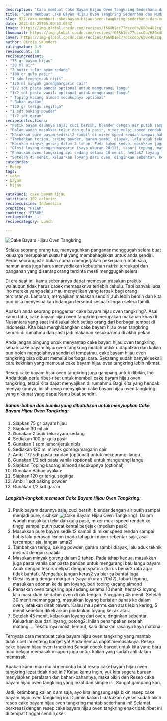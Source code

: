 ```yaml
---
description: "Cara membuat Cake Bayam Hijau Oven Tangkring Sederhana dan Mudah Dibuat"
title: "Cara membuat Cake Bayam Hijau Oven Tangkring Sederhana dan Mudah Dibuat"
slug: 927-cara-membuat-cake-bayam-hijau-oven-tangkring-sederhana-dan-mudah-dibuat
date: 2021-03-25T05:09:53.664Z
image: https://img-global.cpcdn.com/recipes/f668b1ec77dccc0b/680x482cq70/cake-bayam-hijau-oven-tangkring-foto-resep-utama.jpg
thumbnail: https://img-global.cpcdn.com/recipes/f668b1ec77dccc0b/680x482cq70/cake-bayam-hijau-oven-tangkring-foto-resep-utama.jpg
cover: https://img-global.cpcdn.com/recipes/f668b1ec77dccc0b/680x482cq70/cake-bayam-hijau-oven-tangkring-foto-resep-utama.jpg
author: Birdie Saunders
ratingvalue: 3.9
reviewcount: 10
recipeingredient:
- "75 gr bayam hijau"
- "30 ml air"
- "2 butir telur ayam sedang"
- "100 gr gula pasir"
- "1 sdm lemonjeruk nipis"
- "120 ml minyak gorengmargarin cair"
- "1/2 sdt pasta pandan optional untuk mengurangi langu"
- "1/2 sdt pasta vanila optional untuk mengurangi langu"
- " Toping kacang almond secukupnya optional"
- " Bahan ayakan"
- "120 gr terigu segitiga"
- "1 sdt baking powder"
- "1/2 sdt garam"
recipeinstructions:
- "Petik bayam daunnya saja, cuci bersih, blender dengan air putih sampai menjadi pure, sisihkan"
- "Dalam wadah masukkan telur dan gula pasir, mixer mulai speed rendah ke tinggi sampai putih pucat kental berjejak (medium peak)"
- "Masukkan pure bayam sedikit2 sambil di mixer speed rendah sampai habis lalu perasan lemon (pada tahap ini mixer sebentar saja, asal tercampur aja, jangan lama2)"
- "Tambahkan terigu, baking powder, garam sambil diayak, lalu aduk teknik melipat dengan spatula"
- "Masukan minyak goreng dalam 2 tahap. Pada tahap kedua, masukkan juga pasta vanila dan pasta pandan untuk mengurangi bau langu bayam. Aduk dengan teknik melipat dengan spatula (harus benar2 rata agar tidak bantat). Mengaduk jangan keras2 ya biar ga bantat juga"
- "Olesi loyang dengan margarin (saya ukuran 20x12), taburi tepung, masukkan adonan ke dalam loyang, beri toping kacang almond"
- "Panaskan oven tangkring api sedang selama 10 menit, hentak2 loyang lalu masukkan ke dalam oven di rak tengah. Panggang 45 menit. Setelah 30 menit memanggang, masukkan loyang berisi air panas ke dalam oven, letakkan dirak bawah. Kalau mau permukaan atas lebih kering, 5 menit sebelum dikeluarkan pindahkan loyang ke rak atas."
- "Setelah 45 menit, keluarkan loyang dari oven, dinginkan sebentar. Keluarkan kue dari loyang, potong2. Inilah penampakan setelah matang.... Teksturnya moist, lembut, kalo dimakan rasanya kaya matcha"
categories:
- Resep
tags:
- cake
- bayam
- hijau

katakunci: cake bayam hijau 
nutrition: 102 calories
recipecuisine: Indonesian
preptime: "PT16M"
cooktime: "PT58M"
recipeyield: "1"
recipecategory: Lunch

---
```



![Cake Bayam Hijau Oven Tangkring](https://img-global.cpcdn.com/recipes/f668b1ec77dccc0b/680x482cq70/cake-bayam-hijau-oven-tangkring-foto-resep-utama.jpg)

Selaku seorang orang tua, menyuguhkan panganan menggugah selera buat keluarga merupakan suatu hal yang membahagiakan untuk anda sendiri. Peran seorang istri bukan cuman mengerjakan pekerjaan rumah saja, namun anda juga harus menyediakan kebutuhan nutrisi tercukupi dan panganan yang disantap orang tercinta mesti menggugah selera.

Di era  saat ini, kamu sebenarnya dapat memesan masakan praktis walaupun tidak harus capek memasaknya terlebih dahulu. Tapi banyak juga lho mereka yang selalu mau menyajikan yang terbaik bagi orang tercintanya. Lantaran, menyajikan masakan sendiri jauh lebih bersih dan kita pun bisa menyesuaikan hidangan tersebut sesuai dengan selera famili. 



Apakah anda seorang penggemar cake bayam hijau oven tangkring?. Asal kamu tahu, cake bayam hijau oven tangkring merupakan makanan khas di Nusantara yang saat ini disukai oleh setiap orang dari berbagai tempat di Indonesia. Kita bisa menghidangkan cake bayam hijau oven tangkring sendiri di rumahmu dan pasti jadi makanan kesukaanmu di akhir pekan.

Anda jangan bingung untuk menyantap cake bayam hijau oven tangkring, sebab cake bayam hijau oven tangkring mudah untuk didapatkan dan kalian pun boleh mengolahnya sendiri di tempatmu. cake bayam hijau oven tangkring bisa dibuat memalui berbagai cara. Sekarang sudah banyak sekali cara kekinian yang membuat cake bayam hijau oven tangkring lebih nikmat.

Resep cake bayam hijau oven tangkring juga gampang untuk dibikin, lho. Anda tidak perlu ribet-ribet untuk membeli cake bayam hijau oven tangkring, tetapi Kita dapat menyajikan di rumahmu. Bagi Kita yang hendak menyajikannya, inilah resep menyajikan cake bayam hijau oven tangkring yang nikamat yang dapat Kamu buat sendiri.

<!--inarticleads1-->

##### Bahan-bahan dan bumbu yang dibutuhkan untuk menyiapkan Cake Bayam Hijau Oven Tangkring:

1. Siapkan 75 gr bayam hijau
1. Siapkan 30 ml air
1. Gunakan 2 butir telur ayam sedang
1. Sediakan 100 gr gula pasir
1. Gunakan 1 sdm lemon/jeruk nipis
1. Sediakan 120 ml minyak goreng/margarin cair
1. Ambil 1/2 sdt pasta pandan (optional) untuk mengurangi langu
1. Gunakan 1/2 sdt pasta vanila (optional) untuk mengurangi langu
1. Siapkan  Toping kacang almond secukupnya (optional)
1. Gunakan  Bahan ayakan:
1. Siapkan 120 gr terigu segitiga
1. Ambil 1 sdt baking powder
1. Gunakan 1/2 sdt garam




<!--inarticleads2-->

##### Langkah-langkah membuat Cake Bayam Hijau Oven Tangkring:

1. Petik bayam daunnya saja, cuci bersih, blender dengan air putih sampai menjadi pure, sisihkan
<img src="https://img-global.cpcdn.com/steps/f56e782d0311ca39/160x128cq70/cake-bayam-hijau-oven-tangkring-langkah-memasak-1-foto.jpg" alt="Cake Bayam Hijau Oven Tangkring">1. Dalam wadah masukkan telur dan gula pasir, mixer mulai speed rendah ke tinggi sampai putih pucat kental berjejak (medium peak)
1. Masukkan pure bayam sedikit2 sambil di mixer speed rendah sampai habis lalu perasan lemon (pada tahap ini mixer sebentar saja, asal tercampur aja, jangan lama2)
1. Tambahkan terigu, baking powder, garam sambil diayak, lalu aduk teknik melipat dengan spatula
1. Masukan minyak goreng dalam 2 tahap. Pada tahap kedua, masukkan juga pasta vanila dan pasta pandan untuk mengurangi bau langu bayam. Aduk dengan teknik melipat dengan spatula (harus benar2 rata agar tidak bantat). Mengaduk jangan keras2 ya biar ga bantat juga
1. Olesi loyang dengan margarin (saya ukuran 20x12), taburi tepung, masukkan adonan ke dalam loyang, beri toping kacang almond
1. Panaskan oven tangkring api sedang selama 10 menit, hentak2 loyang lalu masukkan ke dalam oven di rak tengah. Panggang 45 menit. Setelah 30 menit memanggang, masukkan loyang berisi air panas ke dalam oven, letakkan dirak bawah. Kalau mau permukaan atas lebih kering, 5 menit sebelum dikeluarkan pindahkan loyang ke rak atas.
1. Setelah 45 menit, keluarkan loyang dari oven, dinginkan sebentar. Keluarkan kue dari loyang, potong2. Inilah penampakan setelah matang.... Teksturnya moist, lembut, kalo dimakan rasanya kaya matcha




Ternyata cara membuat cake bayam hijau oven tangkring yang mantab tidak ribet ini enteng banget ya! Anda Semua dapat memasaknya. Resep cake bayam hijau oven tangkring Sangat cocok banget untuk kita yang baru mau belajar memasak maupun juga untuk kalian yang sudah ahli dalam memasak.

Apakah kamu mau mulai mencoba buat resep cake bayam hijau oven tangkring lezat tidak ribet ini? Kalau kamu ingin, yuk kita segera buruan menyiapkan peralatan dan bahan-bahannya, maka bikin deh Resep cake bayam hijau oven tangkring yang lezat dan simple ini. Sangat gampang kan. 

Jadi, ketimbang kalian diam saja, ayo kita langsung saja bikin resep cake bayam hijau oven tangkring ini. Dijamin kalian tiidak akan nyesel sudah bikin resep cake bayam hijau oven tangkring mantab sederhana ini! Selamat berkreasi dengan resep cake bayam hijau oven tangkring enak tidak ribet ini di tempat tinggal sendiri,oke!.

